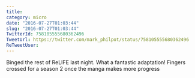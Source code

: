 ```yaml
---
title: 
category: micro
date: "2016-07-27T01:03:44"
slug: "2016-07-27T01:03:44"
TwitterId: 758105555680362496
TweetUrl: https://twitter.com/mark_philpot/status/758105555680362496
ReTweetUser: 
---
```


Binged the rest of ReLIFE last night. What a fantastic adaptation! Fingers crossed for a season 2 once the manga makes more progress